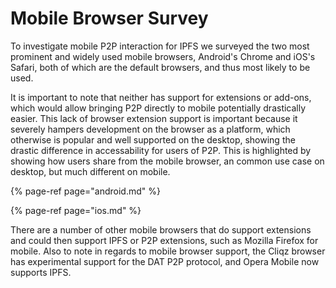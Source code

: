 # Mobile Browser Survey

To investigate mobile P2P interaction for IPFS we surveyed the two most prominent and widely used mobile browsers, Android's Chrome and iOS's Safari, both of which are the default browsers, and thus most likely to be used.

It is important to note that neither has support for extensions or add-ons, which would allow bringing P2P directly to mobile potentially drastically easier. This lack of browser extension support is important because it severely hampers development on the browser as a platform, which otherwise is popular and well supported on the desktop, showing the drastic difference in accessability for users of P2P. This is highlighted by showing how users share from the mobile browser, an common use case on desktop, but much different on mobile.

{% page-ref page="android.md" %}

{% page-ref page="ios.md" %}

There are a number of other mobile browsers that do support extensions and could then support IPFS or P2P extensions, such as Mozilla Firefox for mobile. Also to note in regards to mobile browser support, the Cliqz browser has experimental support for the DAT P2P protocol, and Opera Mobile now supports IPFS.

